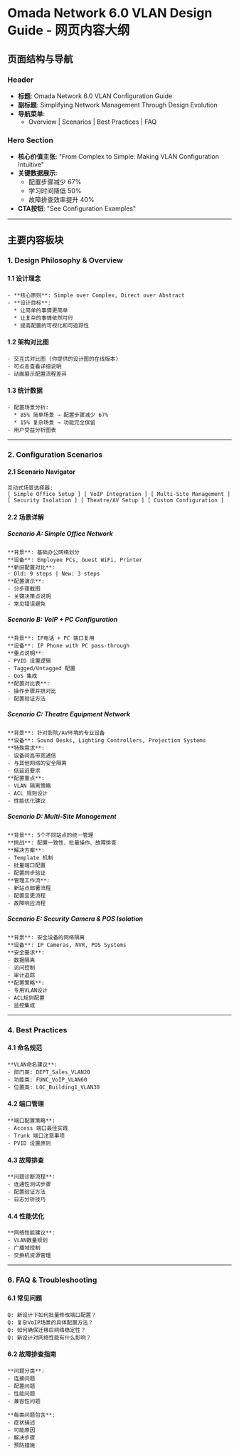# Omada Network 6.0 VLAN Design Guide - 网页内容大纲

## 页面结构与导航

### Header
- **标题**: Omada Network 6.0 VLAN Configuration Guide
- **副标题**: Simplifying Network Management Through Design Evolution
- **导航菜单**: 
  - Overview | Scenarios | Best Practices | FAQ 

### Hero Section
- **核心价值主张**: "From Complex to Simple: Making VLAN Configuration Intuitive"
- **关键数据展示**: 
  - 配置步骤减少 67%
  - 学习时间降低 50%
  - 故障排查效率提升 40%
- **CTA按钮**: "See Configuration Examples"

---

## 主要内容板块

### 1. Design Philosophy & Overview
#### 1.1 设计理念
```
- **核心原则**: Simple over Complex, Direct over Abstract
- **设计目标**: 
  * 让简单的事情更简单
  * 让复杂的事情依然可行
  * 提高配置的可视化和可追踪性
```

#### 1.2 架构对比图
```
- 交互式对比图 (你提供的设计图的在线版本)
- 可点击查看详细说明
- 动画展示配置流程差异
```

#### 1.3 统计数据
```
- 配置场景分析:
  * 85% 简单场景 → 配置步骤减少 67%
  * 15% 复杂场景 → 功能完全保留
- 用户受益分析图表
```

---

### 2. Configuration Scenarios

#### 2.1 Scenario Navigator
```
互动式场景选择器:
[ Simple Office Setup ] [ VoIP Integration ] [ Multi-Site Management ]
[ Security Isolation ] [ Theatre/AV Setup ] [ Custom Configuration ]
```

#### 2.2 场景详解

##### Scenario A: Simple Office Network
```
**背景**: 基础办公网络划分
**设备**: Employee PCs, Guest WiFi, Printer
**新旧配置对比**:
- Old: 9 steps | New: 3 steps
**配置演示**: 
- 分步骤截图
- 关键决策点说明
- 常见错误避免
```

##### Scenario B: VoIP + PC Configuration  
```
**背景**: IP电话 + PC 端口复用
**设备**: IP Phone with PC pass-through
**重点说明**:
- PVID 设置逻辑
- Tagged/Untagged 配置
- QoS 集成
**配置对比表**:
- 操作步骤并排对比
- 配置验证方法
```

##### Scenario C: Theatre Equipment Network
```
**背景**: 针对影院/AV环境的专业设备
**设备**: Sound Desks, Lighting Controllers, Projection Systems
**特殊需求**:
- 设备间高带宽通信
- 与其他网络的安全隔离
- 低延迟要求
**配置重点**:
- VLAN 隔离策略
- ACL 规则设计
- 性能优化建议
```

##### Scenario D: Multi-Site Management
```
**背景**: 5个不同站点的统一管理
**挑战**: 配置一致性、批量操作、故障排查
**解决方案**:
- Template 机制
- 批量端口配置
- 配置同步验证
**管理工作流**:
- 新站点部署流程
- 配置变更流程
- 故障响应流程
```

##### Scenario E: Security Camera & POS Isolation
```
**背景**: 安全设备的网络隔离
**设备**: IP Cameras, NVR, POS Systems
**安全要求**:
- 数据隔离
- 访问控制
- 审计追踪
**配置策略**:
- 专用VLAN设计
- ACL规则配置
- 监控集成
```

---

### 4. Best Practices

#### 4.1 命名规范
```
**VLAN命名建议**:
- 部门类: DEPT_Sales_VLAN20
- 功能类: FUNC_VoIP_VLAN60  
- 位置类: LOC_Building1_VLAN30
```

#### 4.2 端口管理
```
**端口配置策略**:
- Access 端口最佳实践
- Trunk 端口注意事项
- PVID 设置原则
```

#### 4.3 故障排查
```
**问题诊断流程**:
- 连通性测试步骤
- 配置验证方法
- 日志分析技巧
```

#### 4.4 性能优化
```
**网络性能建议**:
- VLAN数量规划
- 广播域控制
- 交换机资源管理
```

---

### 6. FAQ & Troubleshooting

#### 6.1 常见问题
```
Q: 新设计下如何批量修改端口配置？
Q: 复杂VoIP场景的具体配置方法？
Q: 如何确保迁移后网络稳定性？
Q: 新设计对网络性能有什么影响？
```

#### 6.2 故障排查指南
```
**问题分类**:
- 连接问题
- 配置问题  
- 性能问题
- 兼容性问题

**每类问题包含**:
- 症状描述
- 可能原因
- 解决步骤
- 预防措施
```


